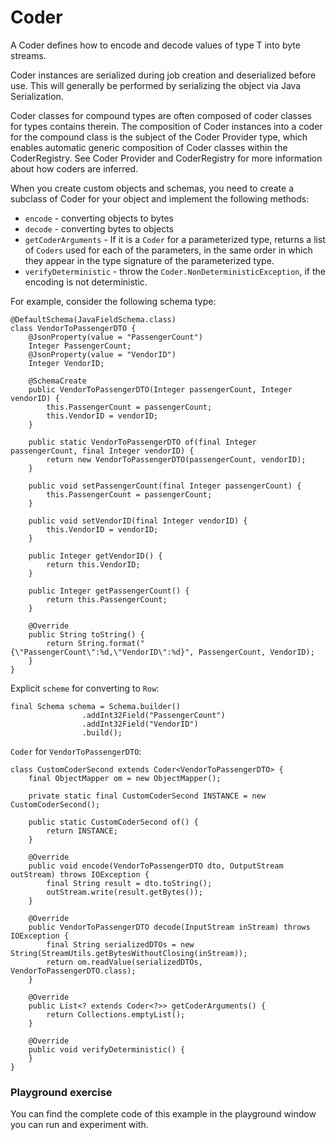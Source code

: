 <!--
Licensed under the Apache License, Version 2.0 (the "License");
you may not use this file except in compliance with the License.
You may obtain a copy of the License at

http://www.apache.org/licenses/LICENSE-2.0

Unless required by applicable law or agreed to in writing, software
distributed under the License is distributed on an "AS IS" BASIS,
WITHOUT WARRANTIES OR CONDITIONS OF ANY KIND, either express or implied.
See the License for the specific language governing permissions and
limitations under the License.
-->

# Coder

A Coder<T> defines how to encode and decode values of type T into byte streams.

Coder instances are serialized during job creation and deserialized before use. This will generally be performed by serializing the object via Java Serialization.

Coder classes for compound types are often composed of coder classes for types contains therein. The composition of Coder instances into a coder for the compound class is the subject of the Coder Provider type, which enables automatic generic composition of Coder classes within the CoderRegistry. See Coder Provider and CoderRegistry for more information about how coders are inferred.

When you create custom objects and schemas, you need to create a subclass of Coder for your object and implement the following methods:
* `encode` - converting objects to bytes
* `decode` - converting bytes to objects
* `getCoderArguments` - If it is a `Coder` for a parameterized type, returns a list of `Coders` used for each of the parameters, in the same order in which they appear in the type signature of the parameterized type.
* `verifyDeterministic` - throw the `Coder.NonDeterministicException`, if the encoding is not deterministic.

For example, consider the following schema type:

```
@DefaultSchema(JavaFieldSchema.class)
class VendorToPassengerDTO {
    @JsonProperty(value = "PassengerCount")
    Integer PassengerCount;
    @JsonProperty(value = "VendorID")
    Integer VendorID;

    @SchemaCreate
    public VendorToPassengerDTO(Integer passengerCount, Integer vendorID) {
        this.PassengerCount = passengerCount;
        this.VendorID = vendorID;
    }

    public static VendorToPassengerDTO of(final Integer passengerCount, final Integer vendorID) {
        return new VendorToPassengerDTO(passengerCount, vendorID);
    }

    public void setPassengerCount(final Integer passengerCount) {
        this.PassengerCount = passengerCount;
    }

    public void setVendorID(final Integer vendorID) {
        this.VendorID = vendorID;
    }

    public Integer getVendorID() {
        return this.VendorID;
    }

    public Integer getPassengerCount() {
        return this.PassengerCount;
    }

    @Override
    public String toString() {
        return String.format("{\"PassengerCount\":%d,\"VendorID\":%d}", PassengerCount, VendorID);
    }
}
```

Explicit `scheme` for converting to `Row`:
```
final Schema schema = Schema.builder()
                .addInt32Field("PassengerCount")
                .addInt32Field("VendorID")
                .build();
```

`Coder` for `VendorToPassengerDTO`:
```
class CustomCoderSecond extends Coder<VendorToPassengerDTO> {
    final ObjectMapper om = new ObjectMapper();

    private static final CustomCoderSecond INSTANCE = new CustomCoderSecond();

    public static CustomCoderSecond of() {
        return INSTANCE;
    }

    @Override
    public void encode(VendorToPassengerDTO dto, OutputStream outStream) throws IOException {
        final String result = dto.toString();
        outStream.write(result.getBytes());
    }

    @Override
    public VendorToPassengerDTO decode(InputStream inStream) throws IOException {
        final String serializedDTOs = new String(StreamUtils.getBytesWithoutClosing(inStream));
        return om.readValue(serializedDTOs, VendorToPassengerDTO.class);
    }

    @Override
    public List<? extends Coder<?>> getCoderArguments() {
        return Collections.emptyList();
    }

    @Override
    public void verifyDeterministic() {
    }
}
```

### Playground exercise

You can find the complete code of this example in the playground window you can run and experiment with.